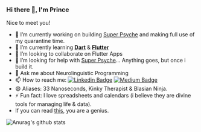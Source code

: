 ### Hi there 👋, I'm Prince


Nice to meet you!  

- 🔭 I’m currently working on building [Super Psyche](https://github.com/33nanoseconds/SuperIntelligence_Psyche) and making full use of my quarantine time. 
- 🌱 I’m currently learning [**Dart**](https://dart.dev/) & [**Flutter**](https://flutter.dev/)
- 👯 I’m looking to collaborate on Flutter Apps
- 🤔 I’m looking for help with [Super Psyche](https://github.com/33nanoseconds/SuperIntelligence_Psyche)... Anything goes, but once i build it. 
- 💬 Ask me about Neurolinguistic Programming 
- 📫 How to reach me: [![Linkedin Badge](https://img.shields.io/badge/-33nanoseconds-blue?style=flat-square&logo=Linkedin&logoColor=white&link=https://www.linkedin.com/in/33nanoseconds/)](https://www.linkedin.com/in/33nanoseconds/)  [![Medium Badge](https://img.shields.io/badge/-@33nanoseconds-03a57a?style=flat-square&labelColor=000000&logo=Medium&link=https://medium.com/@33nanoseconds/)](https://medium.com/@33nanoseconds)
- 😄 Aliases: 33 Nanoseconds, Kinky Therapist & Blasian Ninja.
- ⚡ Fun fact: I love spreadsheets and calendars (i believe they are divine tools for managing life & data). 
- If you can read [this](https://sheets.arcaneoffice.com/View.aspx?info=eyJmbiI6IkRhdGEgQ29uc3VtcHRpb24ueGxzeCIsImwiOiJodHRwczovL2dhaWEuYmxvY2tzdGFjay5vcmcvaHViLzEzcTViOTJUekN1cnFLdWJ5OTI5eVNWR2NkZnJNOUNOTkQvODA4ZTgxODBjYzc3YjhjN2JhZDNlMTc5MzRiZTFlZmFhYTNiMTQ5ODhiNjY2MzczZWMxZWZjZGM3MjI2NjZmZCIsInBrIjoiM2UyNTQ4ZWQ2YmIzNTZjMGQ3ZGY3MGM4ZDk3OTA5NjQ4MjY0MDdjOGNlNjY1YmFiZDk2MjA0ZmViNzdmMjI1ZiIsIml2IjoiMzRiMzZlNmY3MzAxODM2OTNiMTk0ZjVmOTUwODk3NzkifQ==), you are a genius. 

![Anurag's github stats](https://github-readme-stats.vercel.app/api?username=33nanoseconds&show_icons=true&theme=radical)
<!-- [![Top Langs](https://github-readme-stats.vercel.app/api/top-langs/?username=33nanoseconds&layout=compact)](https://github.com/anuraghazra/github-readme-stats)
--> <!-- Add this later--> 
<!--
 ![visitors](https://visitor-badge.laobi.icu/badge?page_id=33nanoseconds.me) 
I probably wont use this until i understand what the hell the repo id is

    For README.md file, use ${your.username}.${your.repo.id}, https://visitor-badge.laobi.icu/badge?page_id=jwenjian.visitor-badge for example.
    For Issue body, use ${your.username}.${your.repo.id}.issue.${issue.id}, https://visitor-badge.laobi.icu/badge?page_id=jwenjian.visitor-badge.issue.1 for example.
-->

